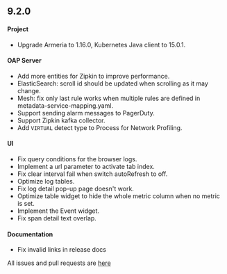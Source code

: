 ## 9.2.0

#### Project

* Upgrade Armeria to 1.16.0, Kubernetes Java client to 15.0.1.

#### OAP Server

* Add more entities for Zipkin to improve performance.
* ElasticSearch: scroll id should be updated when scrolling as it may change.
* Mesh: fix only last rule works when multiple rules are defined in metadata-service-mapping.yaml.
* Support sending alarm messages to PagerDuty.
* Support Zipkin kafka collector.
* Add `VIRTUAL` detect type to Process for Network Profiling.

#### UI

* Fix query conditions for the browser logs.
* Implement a url parameter to activate tab index.
* Fix clear interval fail when switch autoRefresh to off.
* Optimize log tables.
* Fix log detail pop-up page doesn't work.
* Optimize table widget to hide the whole metric column when no metric is set.
* Implement the Event widget.
* Fix span detail text overlap.

#### Documentation

* Fix invalid links in release docs

All issues and pull requests are [here](https://github.com/apache/skywalking/milestone/136?closed=1)
